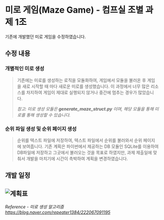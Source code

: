 # 미로 게임(Maze Game) - 컴프실 조별 과제 1조

기존에 개발했던 미로 게임을 수정하였습니다.  

## 수정 내용

### 개별적인 미로 생성
> 기존에는 미로를 생성하는 로직을 모듈화하여, 게임에서 모듈을 불러온 후 게임을 새로 시작할 때 마다 새로운 미로를 생성했습니다. 이 과정에서 너무 많은 리소스를 차지하여 게임이 제대로 실행되지 않거나 중간에 멈추는 경우가 많았습니다.    
> 
>   *참고: 미로 생성 모듈은 **generate_maze_struct.py** 이며, 해당 모듈을 통해 미로를 통해 생성할 수 있습니다.*

### 순위 파일 생성 및 순위 페이지 생성
> 순위를 텍스트 파일에 저장하여, 텍스트 파일에서 순위를 불러와서 순위 페이지에 보여줍니다. 기존 계획은 파이썬에서 제공하는 DB 모듈인 SQLite를 이용하여 DB파일에 저장하고 그곳에서 불러오는 것을 목표로 하였지만, 과제 제출일에 맞춰서 개발을 마치기에 시간이 촉박하여 계획을 변경하였습니다.

## 개발 일정
![계획표](https://user-images.githubusercontent.com/95302624/172195302-62ac84fc-239c-41ab-be7a-ea465e43f8b1.png)
---
###### Reference - 미로 생성 알고리즘 https://blog.naver.com/repeater1384/222067091195
